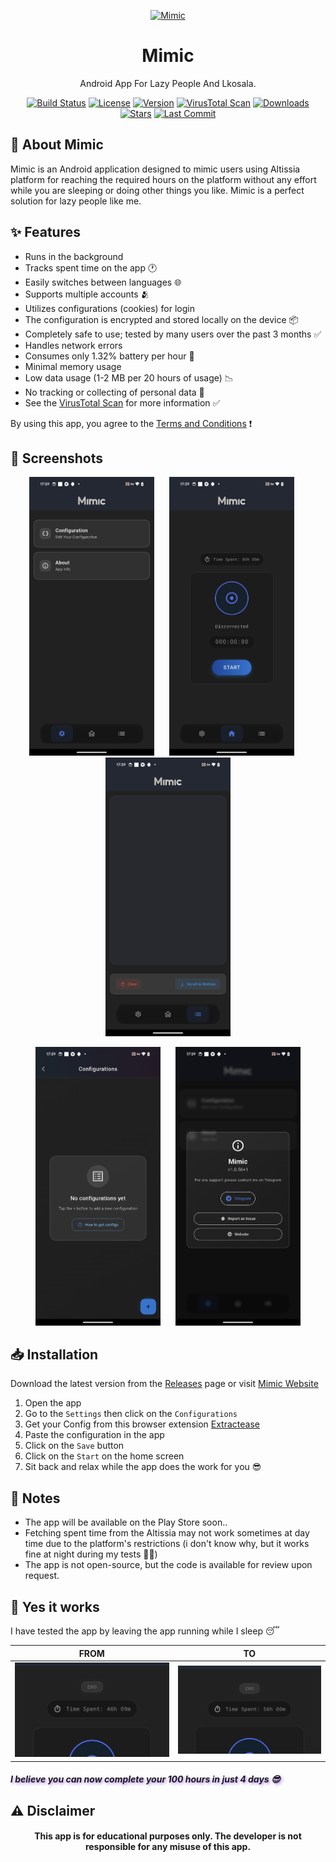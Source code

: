 <p align="center"><a href="#"><img src="https://mimicapp.web.app/assets/icon.png" alt="Mimic" height="120"/></a></p>
<h1 align="center">Mimic</h1>
<p align="center">Android App For Lazy People And Lkosala.</p>

<p align="center">
  <a href="https://github.com/h4fide/mimic/actions/workflows/build.yml"><img src="https://img.shields.io/github/actions/workflow/status/h4fide/mimic/build.yml?branch=main" alt="Build Status"></a>
  <a href="https://github.com/h4fide/mimic/blob/main/LICENSE"><img src="https://img.shields.io/github/license/h4fide/mimic" alt="License"></a>
  <a href="https://github.com/h4fide/mimic/releases"><img src="https://img.shields.io/github/v/release/h4fide/mimic" alt="Version"></a>
  <a href="https://www.virustotal.com/gui/file/8d7a29c74b9bf60764271e41abbbe261c09976b65d010f695ba7c21d0bcf10d8/detection"><img src="https://img.shields.io/badge/VirusTotal-Safe-success" alt="VirusTotal Scan"></a>
  <a href="https://github.com/h4fide/mimic/releases"><img src="https://img.shields.io/github/downloads/h4fide/mimic/total" alt="Downloads"></a>
  <a href="https://github.com/h4fide/mimic"><img src="https://img.shields.io/github/stars/h4fide/mimic" alt="Stars"></a>
  <a href="https://github.com/h4fide/mimic/commits"><img src="https://img.shields.io/github/last-commit/h4fide/mimic" alt="Last Commit"></a>
</p>

## 📱 About Mimic
Mimic is an Android application designed to mimic users using Altissia platform for reaching the required hours on the platform without any effort while you are sleeping or doing other things you like. Mimic is a perfect solution for lazy people like me.

## ✨ Features
- Runs in the background
- Tracks spent time on the app 🕐
- Easily switches between languages 🌐
- Supports multiple accounts 🫂
- Utilizes configurations (cookies) for login
- The configuration is encrypted and stored locally on the device 📦
- Completely safe to use; tested by many users over the past 3 months ✅
- Handles network errors 
- Consumes only 1.32% battery per hour 🔋
- Minimal memory usage 
- Low data usage (1-2 MB per 20 hours of usage) 📉
- No tracking or collecting of personal data 🚫
- See the [VirusTotal Scan](https://www.virustotal.com/gui/file/8d7a29c74b9bf60764271e41abbbe261c09976b65d010f695ba7c21d0bcf10d8/detection) for more information ✅

By using this app, you agree to the [Terms and Conditions](https://mimicapp.web.app/terms.html) ❗


## 📸 Screenshots
<p align="center">
  <img src="screenshots/settings.png" width="200" alt="Settings Screen"/>
  &nbsp;&nbsp;&nbsp;&nbsp;
  <img src="screenshots/home.png" width="200" alt="Home Screen"/>
  &nbsp;&nbsp;&nbsp;&nbsp;
  <img src="screenshots/logs.png" width="200" alt="Logs Screen"/>
</p>

<p align="center">
  <img src="screenshots/config.png" width="200" alt="Configuration Screen"/>
  &nbsp;&nbsp;&nbsp;&nbsp;
  <img src="screenshots/about.png" width="200" alt="About Screen"/>
</p>

## 📥 Installation
Download the latest version from the [Releases](https://github.com/h4fide/mimic/releases) page or visit  [Mimic Website](https://mimicapp.web.app) 

1. Open the app
2. Go to the `Settings` then click on the `Configurations`
3. Get your Config from this browser extension [Extractease](https://extractease.netlify.app/)
4. Paste the configuration in the app
5. Click on the `Save` button
7. Click on the `Start` on the home screen
8. Sit back and relax while the app does the work for you 😎

## 📝 Notes
- The app will be available on the Play Store soon..
- Fetching spent time from the Altissia may not work sometimes at day time due to the platform's restrictions (i don't know why, but it works fine at night during my tests 🤷‍♂️)
- The app is not open-source, but the code is available for review upon request.

## 🎯 Yes it works
I have tested the app by leaving the app running while I sleep 😴  

| **FROM** | **TO** |
|------------|-----------|
| ![Screenshot 1](screenshots/b1.png) | ![Screenshot 2](screenshots/a1.png) |
<h4 align="left" style="font-style: italic; text-shadow: 2px 2px 4px rgba(100, 06, 250, 0.5);">I believe you can now complete your 100 hours in just 4 days 😎 </h4>


## ⚠️ Disclaimer
<h4 align="center" color="red">This app is for educational purposes only. The developer is not responsible for any misuse of this app.</h4>
